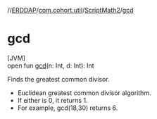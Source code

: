 //[ERDDAP](../../../index.md)/[com.cohort.util](../index.md)/[ScriptMath2](index.md)/[gcd](gcd.md)

# gcd

[JVM]\
open fun [gcd](gcd.md)(n: Int, d: Int): Int

Finds the greatest common divisor. 

- Euclidean greatest common divisor algorithm.
- If either is 0, it returns 1.
- For example, gcd(18,30) returns 6.